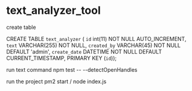 # text_analyzer_tool

create table 

CREATE TABLE `text_analyzer` (
  `id` int(11) NOT NULL AUTO_INCREMENT,
  `text` VARCHAR(255) NOT NULL,
  `created_by` VARCHAR(45) NOT NULL DEFAULT 'admin',
  `create_date` DATETIME NOT NULL DEFAULT CURRENT_TIMESTAMP,
  PRIMARY KEY (`id`));


run text command 
npm test -- --detectOpenHandles

run the project
pm2 start / node index.js 
